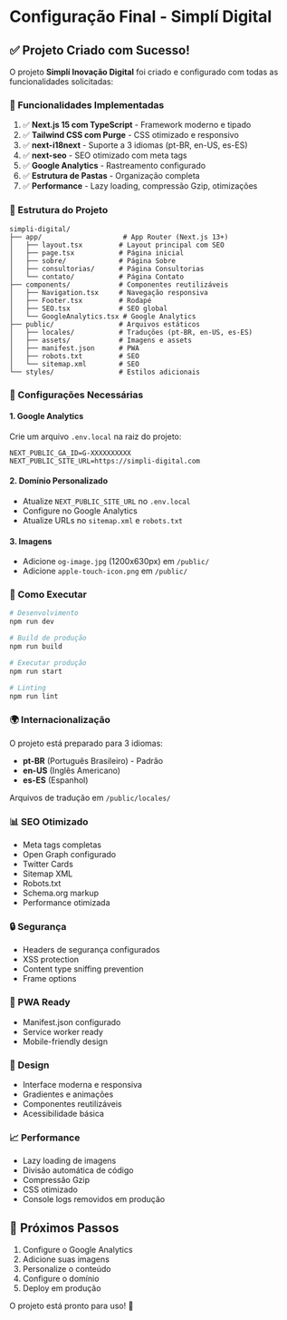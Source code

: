 # Configuração Final - Simplí Digital

## ✅ Projeto Criado com Sucesso!

O projeto **Simplí Inovação Digital** foi criado e configurado com todas as funcionalidades solicitadas:

### 🚀 Funcionalidades Implementadas

1. ✅ **Next.js 15 com TypeScript** - Framework moderno e tipado
2. ✅ **Tailwind CSS com Purge** - CSS otimizado e responsivo
3. ✅ **next-i18next** - Suporte a 3 idiomas (pt-BR, en-US, es-ES)
4. ✅ **next-seo** - SEO otimizado com meta tags
5. ✅ **Google Analytics** - Rastreamento configurado
6. ✅ **Estrutura de Pastas** - Organização completa
7. ✅ **Performance** - Lazy loading, compressão Gzip, otimizações

### 📁 Estrutura do Projeto

```
simpli-digital/
├── app/                    # App Router (Next.js 13+)
│   ├── layout.tsx         # Layout principal com SEO
│   ├── page.tsx           # Página inicial
│   ├── sobre/             # Página Sobre
│   ├── consultorias/      # Página Consultorias
│   └── contato/           # Página Contato
├── components/            # Componentes reutilizáveis
│   ├── Navigation.tsx     # Navegação responsiva
│   ├── Footer.tsx         # Rodapé
│   ├── SEO.tsx            # SEO global
│   └── GoogleAnalytics.tsx # Google Analytics
├── public/                # Arquivos estáticos
│   ├── locales/           # Traduções (pt-BR, en-US, es-ES)
│   ├── assets/            # Imagens e assets
│   ├── manifest.json      # PWA
│   ├── robots.txt         # SEO
│   └── sitemap.xml        # SEO
└── styles/                # Estilos adicionais
```

### 🔧 Configurações Necessárias

#### 1. Google Analytics
Crie um arquivo `.env.local` na raiz do projeto:
```env
NEXT_PUBLIC_GA_ID=G-XXXXXXXXXX
NEXT_PUBLIC_SITE_URL=https://simpli-digital.com
```

#### 2. Domínio Personalizado
- Atualize `NEXT_PUBLIC_SITE_URL` no `.env.local`
- Configure no Google Analytics
- Atualize URLs no `sitemap.xml` e `robots.txt`

#### 3. Imagens
- Adicione `og-image.jpg` (1200x630px) em `/public/`
- Adicione `apple-touch-icon.png` em `/public/`

### 🚀 Como Executar

```bash
# Desenvolvimento
npm run dev

# Build de produção
npm run build

# Executar produção
npm run start

# Linting
npm run lint
```

### 🌍 Internacionalização

O projeto está preparado para 3 idiomas:
- **pt-BR** (Português Brasileiro) - Padrão
- **en-US** (Inglês Americano)
- **es-ES** (Espanhol)

Arquivos de tradução em `/public/locales/`

### 📊 SEO Otimizado

- Meta tags completas
- Open Graph configurado
- Twitter Cards
- Sitemap XML
- Robots.txt
- Schema.org markup
- Performance otimizada

### 🔒 Segurança

- Headers de segurança configurados
- XSS protection
- Content type sniffing prevention
- Frame options

### 📱 PWA Ready

- Manifest.json configurado
- Service worker ready
- Mobile-friendly design

### 🎨 Design

- Interface moderna e responsiva
- Gradientes e animações
- Componentes reutilizáveis
- Acessibilidade básica

### 📈 Performance

- Lazy loading de imagens
- Divisão automática de código
- Compressão Gzip
- CSS otimizado
- Console logs removidos em produção

## 🎉 Próximos Passos

1. Configure o Google Analytics
2. Adicione suas imagens
3. Personalize o conteúdo
4. Configure o domínio
5. Deploy em produção

O projeto está pronto para uso! 🚀 